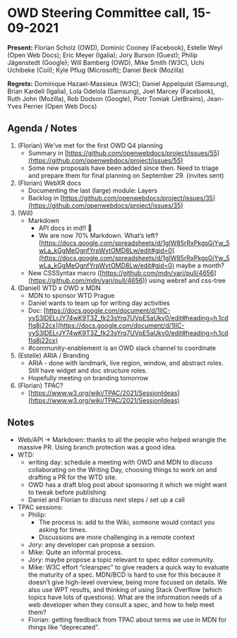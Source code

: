 # OWD Steering Committee call, 15-09-2021

**Present:** Florian Scholz (OWD), Dominic Cooney (Facebook), Estelle Weyl (Open Web Docs); Eric Meyer (Igalia); Jory Burson (Guest); Philip Jägenstedt (Google); Will Bamberg (OWD), Mike Smith (W3C), Uchi Uchibeke (Coil); Kyle Pflug (Microsoft); Daniel Beck (Mozilla)

**Regrets:** Dominique Hazael-Massieux (W3C); Daniel Appelquist (Samsung), Brian Kardell (Igalia), Lola Odelola (Samsung), Joel Marcey (Facebook), Ruth John (Mozilla), Rob Dodson (Google), Piotr Tomiak (JetBrains), Jean-Yves Perrier (Open Web Docs)

## Agenda / Notes

1. (Florian) We’ve met for the first OWD Q4 planning
    - Summary in [https://github.com/openwebdocs/project/issues/55](https://github.com/openwebdocs/project/issues/55) 
    - Some new proposals have been added since then. Need to triage and prepare them for final planning on September 29. (invites sent)
2. (Florian) WebXR docs
    - Documenting the last (large) module: Layers
    - Backlog in [https://github.com/openwebdocs/project/issues/35](https://github.com/openwebdocs/project/issues/35)
3. (Will)
    - Markdown 
        - API docs in md!! :tada: 
        - We are now 70% Markdown. What’s left? [https://docs.google.com/spreadsheets/d/1gIW85rRxPkgsGjYw_5wLa_kGgMeOgnfYrpWytOMD8Lw/edit#gid=0](https://docs.google.com/spreadsheets/d/1gIW85rRxPkgsGjYw_5wLa_kGgMeOgnfYrpWytOMD8Lw/edit#gid=0) maybe a month?
    - New CSSSyntax macro ([https://github.com/mdn/yari/pull/4656](https://github.com/mdn/yari/pull/4656)) using webref and css-tree
4. (Daniel) WTD x OWD x MDN
    - MDN to sponsor WTD Prague
    - Daniel wants to team up for writing day activities
    - Doc: [https://docs.google.com/document/d/1IIC-yyS3lDELrJY74wK9T3Z_fk23sYrq7UVpE5aUkv0/edit#heading=h.1cdflq8j22cx](https://docs.google.com/document/d/1IIC-yyS3lDELrJY74wK9T3Z_fk23sYrq7UVpE5aUkv0/edit#heading=h.1cdflq8j22cx) 
    - #community-enablement is an OWD slack channel to coordinate
5. (Estelle) ARIA / Branding
    - ARIA - done with landmark, live region, window, and abstract roles. Still have widget and doc structure roles. 
    - Hopefully meeting on branding tomorrow
6. (Florian) TPAC?
    - [https://www.w3.org/wiki/TPAC/2021/SessionIdeas](https://www.w3.org/wiki/TPAC/2021/SessionIdeas) 

## Notes

- Web/API -> Markdown: thanks to all the people who helped wrangle the massive PR. Using branch protection was a good idea.
- WTD:
    - writing day: schedule a meeting with OWD and MDN to discuss collaborating on the Writing Day, choosing things to work on and drafting a PR for the WTD site.
    - OWD has a draft blog post about sponsoring it which we might want to tweak before publishing
    - Daniel and Florian to discuss next steps / set up a call
- TPAC sessions:
    - Philip:
        - The process is: add to the Wiki, someone would contact you asking for times.
        - Discussions are more challenging in a remote context
    - Jory: any developer can propose a session.
    - Mike: Quite an informal process. 
    - Jory: maybe propose a topic relevant to spec editor community.
    - Mike: W3C effort “clearspec” to give readers a quick way to evaluate the maturity of a spec. MDN/BCD is hard to use for this because it doesn’t give high-level overview, being more focused on details. We also use WPT results, and thinking of using Stack Overflow (which topics have lots of questions). What are the information needs of a web developer when they consult a spec, and how to help meet them?
    - Florian: getting feedback from TPAC about terms we use in MDN for things like “deprecated”.